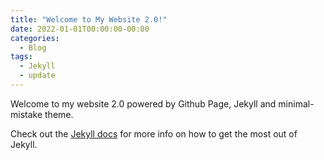 ```yaml
---
title: "Welcome to My Website 2.0!"
date: 2022-01-01T00:00:00-00:00
categories:
  - Blog
tags:
  - Jekyll
  - update
---
```


Welcome to my website 2.0 powered by Github Page, Jekyll and minimal-mistake theme. 

Check out the [Jekyll docs][jekyll-docs] for more info on how to get the most out of Jekyll. 

[jekyll-docs]: https://jekyllrb.com/docs/home

